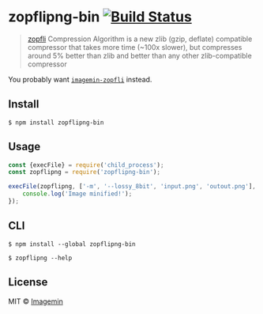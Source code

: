 # zopflipng-bin [![Build Status](https://travis-ci.org/imagemin/zopflipng-bin.svg?branch=master)](https://travis-ci.org/imagemin/zopflipng-bin)

> [zopfli](https://github.com/google/zopfli) Compression Algorithm is a new zlib (gzip, deflate) compatible compressor that takes more time (~100x slower), but compresses around 5% better than zlib and better than any other zlib-compatible compressor

You probably want [`imagemin-zopfli`](https://github.com/imagemin/imagemin-zopfli) instead.


## Install

```
$ npm install zopflipng-bin
```


## Usage

```js
const {execFile} = require('child_process');
const zopflipng = require('zopflipng-bin');

execFile(zopflipng, ['-m', '--lossy_8bit', 'input.png', 'outout.png'], () => {
	console.log('Image minified!');
});
```


## CLI

```
$ npm install --global zopflipng-bin
```

```
$ zopflipng --help
```


## License

MIT © [Imagemin](https://github.com/imagemin)
